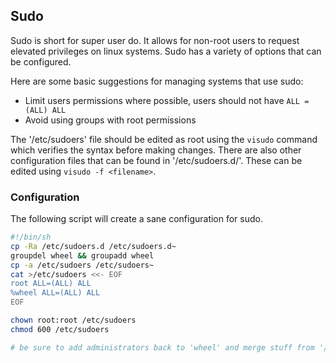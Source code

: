 ## Sudo

Sudo is short for super user do. It allows for non-root users to request elevated privileges on linux systems. Sudo has a variety of options that can be configured.

Here are some basic suggestions for managing systems that use sudo:

* Limit users permissions where possible, users should not have `ALL = (ALL) ALL`
* Avoid using groups with root permissions

The '/etc/sudoers' file should be edited as root using the `visudo` command which verifies the syntax before making changes. There are also other configuration files that can be found in '/etc/sudoers.d/'. These can be edited using `visudo -f <filename>`.


### Configuration

The following script will create a sane configuration for sudo.

```sh
#!/bin/sh
cp -Ra /etc/sudoers.d /etc/sudoers.d~
groupdel wheel && groupadd wheel
cp -a /etc/sudoers /etc/sudoers~
cat >/etc/sudoers <<- EOF
root ALL=(ALL) ALL
%wheel ALL=(ALL) ALL
EOF

chown root:root /etc/sudoers
chmod 600 /etc/sudoers

# be sure to add administrators back to 'wheel' and merge stuff from '/etc/sudoers~' and '/etc/sudoers.d~/'
```
